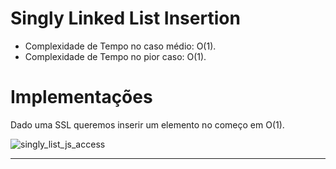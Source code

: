 # Singly Linked List Insertion

- Complexidade de Tempo no caso médio: O(1).
- Complexidade de Tempo no pior caso: O(1).

# Implementações

Dado uma SSL queremos inserir um elemento no começo em O(1).

![singly_list_js_access](https://algoclassic2.vercel.app/img/singly_list_js_insert.PNG)

---
